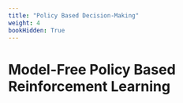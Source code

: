 ```yaml
---
title: "Policy Based Decision-Making"
weight: 4
bookHidden: True
---
```


# **Model-Free Policy Based Reinforcement Learning**